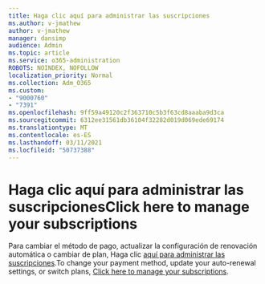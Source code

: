 ```yaml
---
title: Haga clic aquí para administrar las suscripciones
ms.author: v-jmathew
author: v-jmathew
manager: dansimp
audience: Admin
ms.topic: article
ms.service: o365-administration
ROBOTS: NOINDEX, NOFOLLOW
localization_priority: Normal
ms.collection: Adm_O365
ms.custom:
- "9000760"
- "7391"
ms.openlocfilehash: 9ff59a49120c2f363710c5b3f63cd8aaaba9d3ca
ms.sourcegitcommit: 6312ee31561db36104f32282d019d069ede69174
ms.translationtype: MT
ms.contentlocale: es-ES
ms.lasthandoff: 03/11/2021
ms.locfileid: "50737388"
---
```

# <a name="click-here-to-manage-your-subscriptions"></a><span data-ttu-id="ddf80-102">Haga clic aquí para administrar las suscripciones</span><span class="sxs-lookup"><span data-stu-id="ddf80-102">Click here to manage your subscriptions</span></span>

<span data-ttu-id="ddf80-103">Para cambiar el método de pago, actualizar la configuración de renovación automática o cambiar de plan, Haga clic [aquí para administrar las suscripciones](https://portal.office.com/AdminPortal/Home#/subscriptions).</span><span class="sxs-lookup"><span data-stu-id="ddf80-103">To change your payment method, update your auto-renewal settings, or switch plans, [Click here to manage your subscriptions](https://portal.office.com/AdminPortal/Home#/subscriptions).</span></span>
